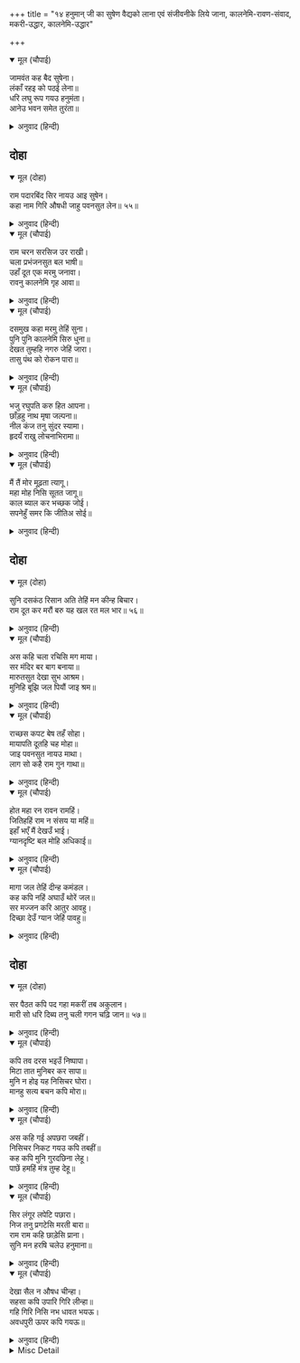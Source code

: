 +++
title = "१४ हनुमान् जी का सुषेण वैद्यको लाना एवं संजीवनीके लिये जाना, कालनेमि-रावण-संवाद, मकरी-उद्धार, कालनेमि-उद्धार"

+++


<details open><summary>मूल (चौपाई)</summary>

जामवंत कह बैद सुषेना।  
लंकाँ रहइ को पठई लेना॥  
धरि लघु रूप गयउ हनुमंता।  
आनेउ भवन समेत तुरंता॥
</details>

<details><summary>अनुवाद (हिन्दी)</summary>

जाम्बवान् ने कहा—लङ्कामें सुषेण वैद्य रहता है, उसे ले आनेके लिये किसको भेजा जाय? हनुमान् जी छोटा रूप धरकर गये और सुषेणको उसके घरसमेत तुरंत ही उठा लाये॥ ४॥
</details>

## दोहा


<details open><summary>मूल (दोहा)</summary>

राम पदारबिंद सिर नायउ आइ सुषेन।  
कहा नाम गिरि औषधी जाहु पवनसुत लेन॥ ५५॥
</details>

<details><summary>अनुवाद (हिन्दी)</summary>

सुषेणने आकर श्रीरामजीके चरणारविन्दोंमें सिर नवाया। उसने पर्वत और औषधका नाम बताया, (और कहा कि) हे पवनपुत्र! ओषधि लेने जाओ॥ ५५॥
</details>

<details open><summary>मूल (चौपाई)</summary>

राम चरन सरसिज उर राखी।  
चला प्रभंजनसुत बल भाषी॥  
उहाँ दूत एक मरमु जनावा।  
रावनु कालनेमि गृह आवा॥
</details>

<details><summary>अनुवाद (हिन्दी)</summary>

श्रीरामजीके चरणकमलोंको हृदयमें रखकर पवनपुत्र हनुमान् जी अपना बल बखानकर (अर्थात् मैं अभी लिये आता हूँ, ऐसा कहकर) चले। उधर एक गुप्तचरने रावणको इस रहस्यकी खबर दी। तब रावण कालनेमिके घर आया॥ १॥
</details>

<details open><summary>मूल (चौपाई)</summary>

दसमुख कहा मरमु तेहिं सुना।  
पुनि पुनि कालनेमि सिरु धुना॥  
देखत तुम्हहि नगरु जेहिं जारा।  
तासु पंथ को रोकन पारा॥
</details>

<details><summary>अनुवाद (हिन्दी)</summary>

रावणने उसको सारा मर्म (हाल) बतलाया। कालनेमिने सुना और बार-बार सिर पीटा (खेद प्रकट किया)। (उसने कहा—) तुम्हारे देखते-देखते जिसने नगर जला डाला, उसका मार्ग कौन रोक सकता है?॥ २॥
</details>

<details open><summary>मूल (चौपाई)</summary>

भजु रघुपति करु हित आपना।  
छाँड़हु नाथ मृषा जल्पना॥  
नील कंज तनु सुंदर स्यामा।  
हृदयँ राखु लोचनाभिरामा॥
</details>

<details><summary>अनुवाद (हिन्दी)</summary>

श्रीरघुनाथजीका भजन करके तुम अपना कल्याण करो। हे नाथ! झूठी बकवाद छोड़ दो। नेत्रोंको आनन्द देनेवाले नीलकमलके समान सुन्दर श्याम शरीरको अपने हृदयमें रखो॥ ३॥
</details>

<details open><summary>मूल (चौपाई)</summary>

मैं तैं मोर मूढ़ता त्यागू।  
महा मोह निसि सूतत जागू॥  
काल ब्याल कर भच्छक जोई।  
सपनेहुँ समर कि जीतिअ सोई॥
</details>

<details><summary>अनुवाद (हिन्दी)</summary>

मैं-तू (भेद-भाव) और ममतारूपी मूढ़ताको त्याग दो। महामोह (अज्ञान)-रूपी रात्रिमें सो रहे हो, सो जाग उठो। जो कालरूपी सर्पका भी भक्षक है, कहीं स्वप्नमें भी वह रणमें जीता जा सकता है?॥ ४॥
</details>

## दोहा


<details open><summary>मूल (दोहा)</summary>

सुनि दसकंठ रिसान अति तेहिं मन कीन्ह बिचार।  
राम दूत कर मरौं बरु यह खल रत मल भार॥ ५६॥
</details>

<details><summary>अनुवाद (हिन्दी)</summary>

उसकी ये बातें सुनकर रावण बहुत ही क्रोधित हुआ। तब कालनेमिने मनमें विचार किया कि (इसके हाथसे मरनेकी अपेक्षा) श्रीरामजीके दूतके हाथसे ही मरूँ तो अच्छा है। यह दुष्ट तो पापसमूहमें रत है॥ ५६॥
</details>

<details open><summary>मूल (चौपाई)</summary>

अस कहि चला रचिसि मग माया।  
सर मंदिर बर बाग बनाया॥  
मारुतसुत देखा सुभ आश्रम।  
मुनिहि बूझि जल पियौं जाइ श्रम॥
</details>

<details><summary>अनुवाद (हिन्दी)</summary>

वह मन-ही-मन ऐसा कहकर चला और उसने मार्गमें माया रची। तालाब, मन्दिर और सुन्दर बाग बनाया। हनुमान् जीने सुन्दर आश्रम देखकर सोचा कि मुनिसे पूछकर जल पी लूँ, जिससे थकावट दूर हो जाय॥ १॥
</details>

<details open><summary>मूल (चौपाई)</summary>

राच्छस कपट बेष तहँ सोहा।  
मायापति दूतहि चह मोहा॥  
जाइ पवनसुत नायउ माथा।  
लाग सो कहै राम गुन गाथा॥
</details>

<details><summary>अनुवाद (हिन्दी)</summary>

राक्षस वहाँ कपट (से मुनि)का वेष बनाये विराजमान था। वह मूर्ख अपनी मायासे मायापतिके दूतको मोहित करना चाहता था। मारुतिने उसके पास जाकर मस्तक नवाया। वह श्रीरामजीके गुणोंकी कथा कहने लगा॥ २॥
</details>

<details open><summary>मूल (चौपाई)</summary>

होत महा रन रावन रामहिं।  
जितिहहिं राम न संसय या महिं॥  
इहाँ भएँ मैं देखउँ भाई।  
ग्यानदृष्टि बल मोहि अधिकाई॥
</details>

<details><summary>अनुवाद (हिन्दी)</summary>

(वह बोला—) रावण और राममें महान् युद्ध हो रहा है। रामजी जीतेंगे इसमें सन्देह नहीं है। हे भाई! मैं यहाँ रहता हुआ ही सब देख रहा हूँ। मुझे ज्ञानदृष्टिका बहुत बड़ा बल है॥ ३॥
</details>

<details open><summary>मूल (चौपाई)</summary>

मागा जल तेहिं दीन्ह कमंडल।  
कह कपि नहिं अघाउँ थोरें जल॥  
सर मज्जन करि आतुर आवहु।  
दिच्छा देउँ ग्यान जेहिं पावहु॥
</details>

<details><summary>अनुवाद (हिन्दी)</summary>

हनुमान् जीने उससे जल माँगा, तो उसने कमण्डलु दे दिया। हनुमान् जीने कहा—थोड़े जलसे मैं तृप्त नहीं होनेका। तब वह बोला—तालाबमें स्नान करके तुरंत लौट आओ तो मैं तुम्हें दीक्षा दूँ, जिससे तुम ज्ञान प्राप्त करो॥ ४॥
</details>

## दोहा


<details open><summary>मूल (दोहा)</summary>

सर पैठत कपि पद गहा मकरीं तब अकुलान।  
मारी सो धरि दिब्य तनु चली गगन चढ़ि जान॥ ५७॥
</details>

<details><summary>अनुवाद (हिन्दी)</summary>

तालाबमें प्रवेश करते ही एक मगरीने अकुलाकर उसी समय हनुमान् जीका पैर पकड़ लिया। हनुमान् जीने उसे मार डाला। तब वह दिव्य देह धारण करके विमानपर चढ़कर आकाशको चली॥ ५७॥
</details>

<details open><summary>मूल (चौपाई)</summary>

कपि तव दरस भइउँ निष्पापा।  
मिटा तात मुनिबर कर सापा॥  
मुनि न होइ यह निसिचर घोरा।  
मानहु सत्य बचन कपि मोरा॥
</details>

<details><summary>अनुवाद (हिन्दी)</summary>

(उसने कहा—) हे वानर! मैं तुम्हारे दर्शनसे पापरहित हो गयी। हे तात! श्रेष्ठ मुनिका शाप मिट गया। हे कपि! यह मुनि नहीं है, घोर निशाचर है। मेरा वचन सत्य मानो॥ १॥
</details>

<details open><summary>मूल (चौपाई)</summary>

अस कहि गई अपछरा जबहीं।  
निसिचर निकट गयउ कपि तबहीं॥  
कह कपि मुनि गुरदछिना लेहू।  
पाछें हमहिं मंत्र तुम्ह देहू॥
</details>

<details><summary>अनुवाद (हिन्दी)</summary>

ऐसा कहकर ज्यों ही वह अप्सरा गयी, त्यों ही हनुमान् जी निशाचरके पास गये। हनुमान् जीने कहा—हे मुनि! पहले गुरुदक्षिणा ले लीजिये। पीछे आप मुझे मन्त्र दीजियेगा॥ २॥
</details>

<details open><summary>मूल (चौपाई)</summary>

सिर लंगूर लपेटि पछारा।  
निज तनु प्रगटेसि मरती बारा॥  
राम राम कहि छाड़ेसि प्राना।  
सुनि मन हरषि चलेउ हनुमाना॥
</details>

<details><summary>अनुवाद (हिन्दी)</summary>

हनुमान् जीने उसके सिरको पूँछमें लपेटकर उसे पछाड़ दिया। मरते समय उसने अपना (राक्षसी) शरीर प्रकट किया। उसने राम-राम कहकर प्राण छोड़े। यह (उसके मुँहसे राम-नामका उच्चारण) सुनकर हनुमान् जी मनमें हर्षित होकर चले॥ ३॥
</details>

<details open><summary>मूल (चौपाई)</summary>

देखा सैल न औषध चीन्हा।  
सहसा कपि उपारि गिरि लीन्हा॥  
गहि गिरि निसि नभ धावत भयऊ।  
अवधपुरी ऊपर कपि गयऊ॥
</details>

<details><summary>अनुवाद (हिन्दी)</summary>

उन्होंने पर्वतको देखा, पर औषध न पहचान सके। तब हनुमान् जीने एकदमसे पर्वतको ही उखाड़ लिया। पर्वत लेकर हनुमान् जी रातहीमें आकाशमार्गसे दौड़ चले और अयोध्यापुरीके ऊपर पहुँच गये॥ ४॥
</details>

<details><summary>Misc Detail</summary>


</details>
